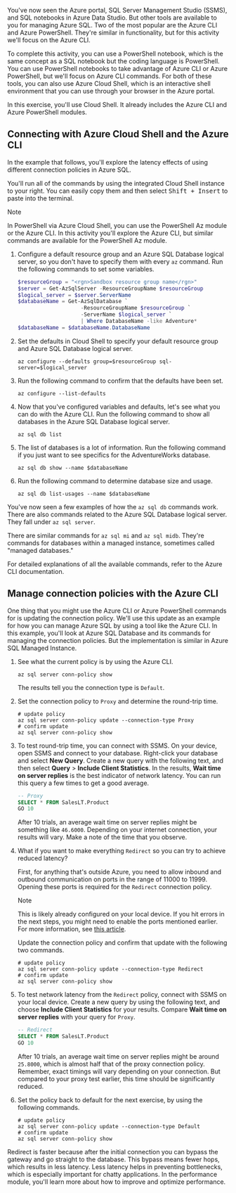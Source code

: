 You've now seen the Azure portal, SQL Server Management Studio (SSMS), and SQL notebooks in Azure Data Studio. But other tools are available to you for managing Azure SQL. Two of the most popular are the Azure CLI and Azure PowerShell. They're similar in functionality, but for this activity we'll focus on the Azure CLI.  

To complete this activity, you can use a PowerShell notebook, which is the same concept as a SQL notebook but the coding language is PowerShell. You can use PowerShell notebooks to take advantage of Azure CLI or Azure PowerShell, but we'll focus on Azure CLI commands. For both of these tools, you can also use Azure Cloud Shell, which is an interactive shell environment that you can use through your browser in the Azure portal. 

In this exercise, you'll use Cloud Shell. It already includes the Azure CLI and Azure PowerShell modules.

## Connecting with Azure Cloud Shell and the Azure CLI

In the example that follows, you'll explore the latency effects of using different connection policies in Azure SQL.  

You'll run all of the commands by using the integrated Cloud Shell instance to your right. You can easily copy them and then select <kbd>Shift + Insert</kbd> to paste into the terminal.

> [!NOTE]
> In PowerShell via Azure Cloud Shell, you can use the PowerShell Az module or the Azure CLI. In this activity you'll explore the Azure CLI, but similar commands are available for the PowerShell Az module.  

1. Configure a default resource group and an Azure SQL Database logical server, so you don't have to specify them with every `az` command. Run the following commands to set some variables.

    ```powershell
    $resourceGroup = "<rgn>Sandbox resource group name</rgn>"
    $server = Get-AzSqlServer -ResourceGroupName $resourceGroup
    $logical_server = $server.ServerName
    $databaseName = Get-AzSqlDatabase `
                        -ResourceGroupName $resourceGroup `
                        -ServerName $logical_server `
                        | Where DatabaseName -like Adventure*
    $databaseName = $databaseName.DatabaseName
    ```

1. Set the defaults in Cloud Shell to specify your default resource group and Azure SQL Database logical server.

    ```azurecli
    az configure --defaults group=$resourceGroup sql-server=$logical_server
    ```

1. Run the following command to confirm that the defaults have been set.

    ```azurecli
    az configure --list-defaults
    ```

1. Now that you've configured variables and defaults, let's see what you can do with the Azure CLI. Run the following command to show all databases in the Azure SQL Database logical server.

    ```azurecli
    az sql db list
    ```

1. The list of databases is a lot of information. Run the following command if you just want to see specifics for the AdventureWorks database.  

    ```azurecli
    az sql db show --name $databaseName
    ```

1. Run the following command to determine database size and usage.  

    ```azurecli
    az sql db list-usages --name $databaseName
    ```

You've now seen a few examples of how the `az sql db` commands work. There are also commands related to the Azure SQL Database logical server. They fall under `az sql server`.  

There are similar commands for `az sql mi` and `az sql midb`. They're commands for databases within a managed instance, sometimes called "managed databases."  

For detailed explanations of all the available commands, refer to the Azure CLI documentation.  

## Manage connection policies with the Azure CLI

One thing that you might use the Azure CLI or Azure PowerShell commands for is updating the connection policy. We'll use this update as an example for how you can manage Azure SQL by using a tool like the Azure CLI. In this example, you'll look at Azure SQL Database and its commands for managing the connection policies. But the implementation is similar in Azure SQL Managed Instance.  

1. See what the current policy is by using the Azure CLI.  

    ```azurecli
    az sql server conn-policy show
    ```

    The results tell you the connection type is `Default`.

2. Set the connection policy to `Proxy` and determine the round-trip time.  

    ```azurecli
    # update policy
    az sql server conn-policy update --connection-type Proxy
    # confirm update
    az sql server conn-policy show
    ```

3. To test round-trip time, you can connect with SSMS. On your device, open SSMS and connect to your database. Right-click your database and select **New Query**. Create a new query with the following text, and then select **Query** > **Include Client Statistics**. In the results, **Wait time on server replies** is the best indicator of network latency. You can run this query a few times to get a good average.  

    ```sql
    -- Proxy
    SELECT * FROM SalesLT.Product
    GO 10
    ```

    After 10 trials, an average wait time on server replies might be something like `46.6000`. Depending on your internet connection, your results will vary. Make a note of the time that you observe.  

4. What if you want to make everything `Redirect` so you can try to achieve reduced latency?

    First, for anything that's outside Azure, you need to allow inbound and outbound communication on ports in the range of 11000 to 11999. Opening these ports is required for the `Redirect` connection policy.  

    > [!NOTE]
    > This is likely already configured on your local device. If you hit errors in the next steps, you might need to enable the ports mentioned earlier. For more information, see [this article](/azure/sql-database/sql-database-develop-direct-route-ports-adonet-v12?azure-portal=true).  

    Update the connection policy and confirm that update with the following two commands.  

    ```azurecli
    # update policy
    az sql server conn-policy update --connection-type Redirect
    # confirm update
    az sql server conn-policy show
    ```

5. To test network latency from the `Redirect` policy, connect with SSMS on your local device. Create a new query by using the following text, and choose **Include Client Statistics** for your results. Compare **Wait time on server replies** with your query for `Proxy`.  

    ```sql
    -- Redirect
    SELECT * FROM SalesLT.Product
    GO 10
    ```

    After 10 trials, an average wait time on server replies might be around `25.8000`, which is almost half that of the proxy connection policy. Remember, exact timings will vary depending on your connection. But compared to your proxy test earlier, this time should be significantly reduced.  

6. Set the policy back to default for the next exercise, by using the following commands.  

    ```azurecli
    # update policy
    az sql server conn-policy update --connection-type Default
    # confirm update
    az sql server conn-policy show
    ```

Redirect is faster because after the initial connection you can bypass the gateway and go straight to the database. This bypass means fewer hops, which results in less latency. Less latency helps in preventing bottlenecks, which is especially important for chatty applications. In the performance module, you'll learn more about how to improve and optimize performance.
